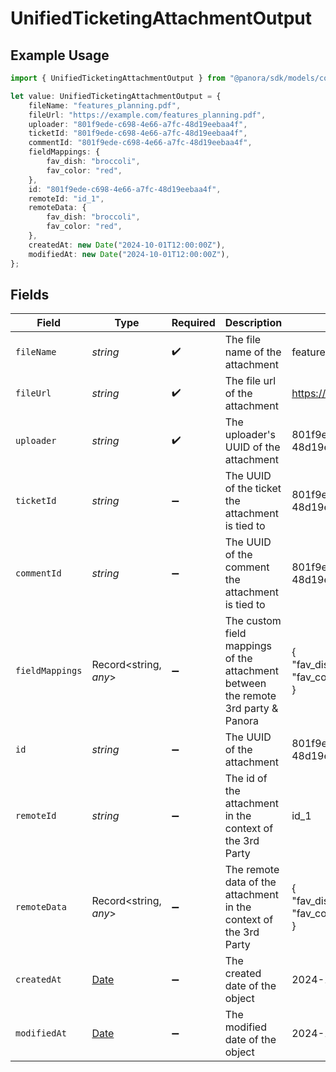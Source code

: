 # UnifiedTicketingAttachmentOutput

## Example Usage

```typescript
import { UnifiedTicketingAttachmentOutput } from "@panora/sdk/models/components";

let value: UnifiedTicketingAttachmentOutput = {
    fileName: "features_planning.pdf",
    fileUrl: "https://example.com/features_planning.pdf",
    uploader: "801f9ede-c698-4e66-a7fc-48d19eebaa4f",
    ticketId: "801f9ede-c698-4e66-a7fc-48d19eebaa4f",
    commentId: "801f9ede-c698-4e66-a7fc-48d19eebaa4f",
    fieldMappings: {
        fav_dish: "broccoli",
        fav_color: "red",
    },
    id: "801f9ede-c698-4e66-a7fc-48d19eebaa4f",
    remoteId: "id_1",
    remoteData: {
        fav_dish: "broccoli",
        fav_color: "red",
    },
    createdAt: new Date("2024-10-01T12:00:00Z"),
    modifiedAt: new Date("2024-10-01T12:00:00Z"),
};
```

## Fields

| Field                                                                                         | Type                                                                                          | Required                                                                                      | Description                                                                                   | Example                                                                                       |
| --------------------------------------------------------------------------------------------- | --------------------------------------------------------------------------------------------- | --------------------------------------------------------------------------------------------- | --------------------------------------------------------------------------------------------- | --------------------------------------------------------------------------------------------- |
| `fileName`                                                                                    | *string*                                                                                      | :heavy_check_mark:                                                                            | The file name of the attachment                                                               | features_planning.pdf                                                                         |
| `fileUrl`                                                                                     | *string*                                                                                      | :heavy_check_mark:                                                                            | The file url of the attachment                                                                | https://example.com/features_planning.pdf                                                     |
| `uploader`                                                                                    | *string*                                                                                      | :heavy_check_mark:                                                                            | The uploader's UUID of the attachment                                                         | 801f9ede-c698-4e66-a7fc-48d19eebaa4f                                                          |
| `ticketId`                                                                                    | *string*                                                                                      | :heavy_minus_sign:                                                                            | The UUID of the ticket the attachment is tied to                                              | 801f9ede-c698-4e66-a7fc-48d19eebaa4f                                                          |
| `commentId`                                                                                   | *string*                                                                                      | :heavy_minus_sign:                                                                            | The UUID of the comment the attachment is tied to                                             | 801f9ede-c698-4e66-a7fc-48d19eebaa4f                                                          |
| `fieldMappings`                                                                               | Record<string, *any*>                                                                         | :heavy_minus_sign:                                                                            | The custom field mappings of the attachment between the remote 3rd party & Panora             | {<br/>"fav_dish": "broccoli",<br/>"fav_color": "red"<br/>}                                    |
| `id`                                                                                          | *string*                                                                                      | :heavy_minus_sign:                                                                            | The UUID of the attachment                                                                    | 801f9ede-c698-4e66-a7fc-48d19eebaa4f                                                          |
| `remoteId`                                                                                    | *string*                                                                                      | :heavy_minus_sign:                                                                            | The id of the attachment in the context of the 3rd Party                                      | id_1                                                                                          |
| `remoteData`                                                                                  | Record<string, *any*>                                                                         | :heavy_minus_sign:                                                                            | The remote data of the attachment in the context of the 3rd Party                             | {<br/>"fav_dish": "broccoli",<br/>"fav_color": "red"<br/>}                                    |
| `createdAt`                                                                                   | [Date](https://developer.mozilla.org/en-US/docs/Web/JavaScript/Reference/Global_Objects/Date) | :heavy_minus_sign:                                                                            | The created date of the object                                                                | 2024-10-01T12:00:00Z                                                                          |
| `modifiedAt`                                                                                  | [Date](https://developer.mozilla.org/en-US/docs/Web/JavaScript/Reference/Global_Objects/Date) | :heavy_minus_sign:                                                                            | The modified date of the object                                                               | 2024-10-01T12:00:00Z                                                                          |
